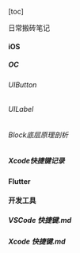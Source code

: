 
[toc]

日常搬砖笔记

#### iOS

##### OC
###### UIButton
###### UILabel
###### Block底层原理剖析

##### Xcode快捷键记录

#### Flutter



#### 开发工具
##### VSCode 快捷键.md
##### Xcode 快捷键.md


